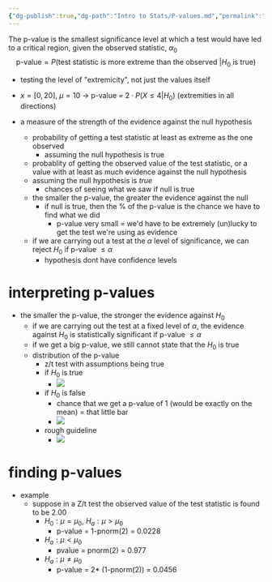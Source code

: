 ```yaml
---
{"dg-publish":true,"dg-path":"Intro to Stats/P-values.md","permalink":"/intro-to-stats/p-values/","created":"2024-03-27T04:20:11.010-04:00","updated":"2025-07-07T17:21:02.379-04:00"}
---
```


The p-value is the smallest significance level at which a test would have led to a critical region, given the observed statistic, $\alpha_{0}$
$$
\text{p-value} = P(\text{test statistic is more extreme than the observed |}H_{0} \text{ is true})
$$
- testing the level of "extremicity", not just the values itself
- $x=[0,20]$, $\mu= 10$ $\to$ p-value = $2\cdot P(X \leq 4 | H_{0})$ (extremities in all directions)

- a measure of the strength of the evidence against the null hypothesis
	- probability of getting a test statistic at least as extreme as the one observed
		- assuming the null hypothesis is true
	- probablity of getting the observed value of the test statistic, or a value with at least as much evidence against the null hypothesis
	- assuming the null hypothesis is *true* 
		- chances of seeing what we saw if null is true
	- the smaller the p-value, the greater the evidence against the null
		- if null is true, then the % of the p-value is the chance we have to find what we did 
			- p-value very small = we'd have to be extremely (un)lucky to get the test we're using as evidence
	- if we are carrying out a test at the $\alpha$ level of significance, we can reject $H_0$ if p-value $\leq \alpha$ 
		- hypothesis dont have confidence levels
# interpreting p-values
-  the smaller the p-value, the stronger the evidence against $H_0$  
	- if we are carrying out the test at a fixed level of $\alpha$, the evidence against $H_0$ is statistically significant if p-value $\leq \alpha$ 
	- if we get a big p-value, we still cannot state that the $H_0$ is true
	- distribution of the p-value
		- z/t test with assumptions being true
		- if $H_0$ is true
			- ![](https://i.imgur.com/q9QDju4.png)
		- if $H_0$ is false
			- chance that we get a p-value of 1 (would be exactly on the mean) = that little bar
			- ![](https://i.imgur.com/zF6TZO0.png)
		- rough guideline
			- ![](https://i.imgur.com/Ju1ssVr.png)
# finding p-values
- example
	- suppose in a Z/t test the observed value of the test statistic is found to be 2.00
		- $H_0:\mu=\mu_0$, $H_a:\mu>\mu_0$ 
			- p-value = 1-pnorm(2) = 0.0228
		- $H_a:\mu < \mu_0$
			- pvalue = pnorm(2) = 0.977
		- $H_a:\mu\neq\mu_0$ 
			- p-value = 2* (1-pnorm(2)) = 0.0456

